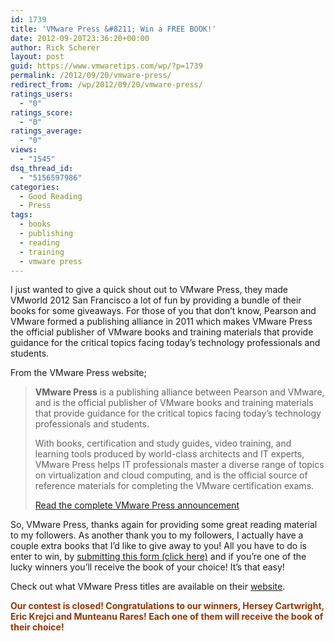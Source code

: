```yaml
---
id: 1739
title: 'VMware Press &#8211; Win a FREE BOOK!'
date: 2012-09-20T23:36:20+00:00
author: Rick Scherer
layout: post
guid: https://www.vmwaretips.com/wp/?p=1739
permalink: /2012/09/20/vmware-press/
redirect_from: /wp/2012/09/20/vmware-press/
ratings_users:
  - "0"
ratings_score:
  - "0"
ratings_average:
  - "0"
views:
  - "1545"
dsq_thread_id:
  - "5156597986"
categories:
  - Good Reading
  - Press
tags:
  - books
  - publishing
  - reading
  - training
  - vmware press
---
```

I just wanted to give a quick shout out to VMware Press, they made VMworld 2012 San Francisco a lot of fun by providing a bundle of their books for some giveaways. For those of you that don&#8217;t know, Pearson and VMware formed a publishing alliance in 2011 which makes VMware Press the official publisher of VMware books and training materials that provide guidance for the critical topics facing today&#8217;s technology professionals and students.

From the VMware Press website;

> **VMware Press** is a publishing alliance between Pearson and VMware, and is the official publisher of VMware books and training materials that provide guidance for the critical topics facing today&#8217;s technology professionals and students.
> 
> With books, certification and study guides, video training, and learning tools produced by world-class architects and IT experts, VMware Press helps IT professionals master a diverse range of topics on virtualization and cloud computing, and is the official source of reference materials for completing the VMware certification exams.
> 
> <a href="http://www.pearsonitcertification.com/promotions/promotion.aspx?promo=138375" target="_blank">Read the complete VMware Press announcement</a>

So, VMware Press, thanks again for providing some great reading material to my followers. As another thank you to my followers, I actually have a couple extra books that I&#8217;d like to give away to you! All you have to do is enter to win, by <a title="Win a VMware Press Book!" href="https://docs.google.com/spreadsheet/viewform?formkey=dFlGRVFJUkpiM2h1QnJDT1YwRHZyU3c6MQ" target="_blank">submitting this form (click here)</a> and if you&#8217;re one of the lucky winners you&#8217;ll receive the book of your choice! It&#8217;s that easy!

Check out what VMware Press titles are available on their <a href="http://www.pearsonitcertification.com/promotions/promotion.aspx?promo=138356" target="_blank">website</a>.

<span style="color: #993300;"><strong>Our contest is closed! Congratulations to our winners, Hersey Cartwright, Eric Krejci and Munteanu Rares! Each one of them will receive the book of their choice!</strong></span>